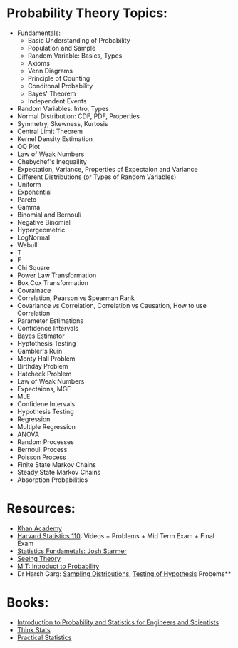 # Probability Theory Topics:

- Fundamentals:
  - Basic Understanding of Probability
  - Population and Sample
  - Random Variable: Basics, Types
  - Axioms
  - Venn Diagrams
  - Principle of Counting
  - Conditonal Probability
  - Bayes' Theorem
  - Independent Events
- Random Variables: Intro, Types
- Normal Distribution: CDF, PDF, Properties
- Symmetry, Skewness, Kurtosis
- Central Limit Theorem
- Kernel Density Estimation
- QQ Plot
- Law of Weak Numbers
- Chebychef's Inequaility
- Expectation, Variance, Properties of Expectaion and Variance
- Different Distributions (or Types of Random Variables)
- Uniform
- Exponential
- Pareto
- Gamma
- Binomial and Bernouli
- Negative Binomial
- Hypergeometric
- LogNormal
- Webull
- T
- F
- Chi Square
- Power Law Transformation
- Box Cox Transformation
- Covrainace
- Correlation, Pearson vs Spearman Rank
- Covariance vs Correlation, Correlation vs Causation, How to use Correlation
- Parameter Estimations
- Confidence Intervals
- Bayes Estimator
- Hyptothesis Testing
- Gambler's Ruin
- Monty Hall Problem
- Birthday Problem
- Hatcheck Problem
- Law of Weak Numbers
- Expectaions, MGF
- MLE
- Confidene Intervals
- Hypothesis Testing
- Regression
- Multiple Regression
- ANOVA
- Random Processes
- Bernouli Process
- Poisson Process
- Finite State Markov Chains
- Steady State Markov Chains
- Absorption Probabilities

# Resources:

- [Khan Academy](https://www.khanacademy.org/math/statistics-probability)
- [Harvard Statistics 110](https://projects.iq.harvard.edu/stat110/home): Videos + Problems + Mid Term Exam + Final Exam
- [Statistics Fundametals: Josh Starmer](https://www.youtube.com/playlist?list=PLblh5JKOoLUK0FLuzwntyYI10UQFUhsY9)
- [Seeing Theory](https://seeing-theory.brown.edu/)
- [MIT: Introduct to Probability](https://ocw.mit.edu/resources/res-6-012-introduction-to-probability-spring-2018/index.htm)
- Dr Harsh Garg: [Sampling Distributions](https://www.youtube.com/watch?v=CdI4ahGJG58&list=PLO-6jspot8AIdl7W-Lh7PFsevgzCxNb3h), [Testing of Hypothesis](https://www.youtube.com/playlist?list=PLO-6jspot8AIdl7W-Lh7PFsevgzCxNb3h) Probems\*\*

# Books:

- [Introduction to Probability and Statistics for Engineers and Scientists]()
- [Think Stats]()
- [Practical Statistics]()
